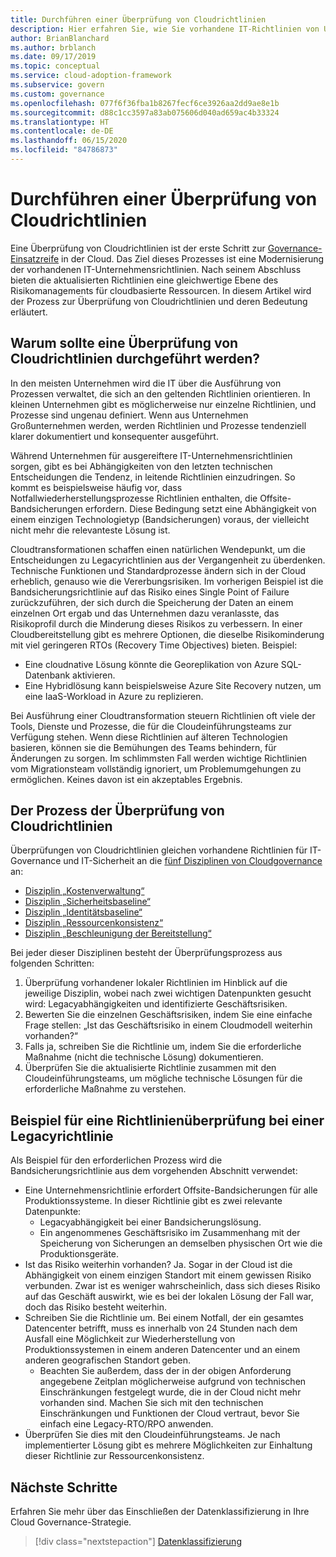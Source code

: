 ```yaml
---
title: Durchführen einer Überprüfung von Cloudrichtlinien
description: Hier erfahren Sie, wie Sie vorhandene IT-Richtlinien von Unternehmen modernisieren, um ein gleichwertiges Risikomanagement für cloudbasierte Ressourcen bereitzustellen.
author: BrianBlanchard
ms.author: brblanch
ms.date: 09/17/2019
ms.topic: conceptual
ms.service: cloud-adoption-framework
ms.subservice: govern
ms.custom: governance
ms.openlocfilehash: 077f6f36fba1b8267fecf6ce3926aa2dd9ae8e1b
ms.sourcegitcommit: d88c1cc3597a83ab075606d040ad659ac4b33324
ms.translationtype: HT
ms.contentlocale: de-DE
ms.lasthandoff: 06/15/2020
ms.locfileid: "84786873"
---
```

# <a name="conduct-a-cloud-policy-review"></a>Durchführen einer Überprüfung von Cloudrichtlinien

Eine Überprüfung von Cloudrichtlinien ist der erste Schritt zur [Governance-Einsatzreife](../index.md) in der Cloud. Das Ziel dieses Prozesses ist eine Modernisierung der vorhandenen IT-Unternehmensrichtlinien. Nach seinem Abschluss bieten die aktualisierten Richtlinien eine gleichwertige Ebene des Risikomanagements für cloudbasierte Ressourcen. In diesem Artikel wird der Prozess zur Überprüfung von Cloudrichtlinien und deren Bedeutung erläutert.

## <a name="why-perform-a-cloud-policy-review"></a>Warum sollte eine Überprüfung von Cloudrichtlinien durchgeführt werden?

In den meisten Unternehmen wird die IT über die Ausführung von Prozessen verwaltet, die sich an den geltenden Richtlinien orientieren. In kleinen Unternehmen gibt es möglicherweise nur einzelne Richtlinien, und Prozesse sind ungenau definiert. Wenn aus Unternehmen Großunternehmen werden, werden Richtlinien und Prozesse tendenziell klarer dokumentiert und konsequenter ausgeführt.

Während Unternehmen für ausgereiftere IT-Unternehmensrichtlinien sorgen, gibt es bei Abhängigkeiten von den letzten technischen Entscheidungen die Tendenz, in leitende Richtlinien einzudringen. So kommt es beispielsweise häufig vor, dass Notfallwiederherstellungsprozesse Richtlinien enthalten, die Offsite-Bandsicherungen erfordern. Diese Bedingung setzt eine Abhängigkeit von einem einzigen Technologietyp (Bandsicherungen) voraus, der vielleicht nicht mehr die relevanteste Lösung ist.

Cloudtransformationen schaffen einen natürlichen Wendepunkt, um die Entscheidungen zu Legacyrichtlinien aus der Vergangenheit zu überdenken. Technische Funktionen und Standardprozesse ändern sich in der Cloud erheblich, genauso wie die Vererbungsrisiken. Im vorherigen Beispiel ist die Bandsicherungsrichtlinie auf das Risiko eines Single Point of Failure zurückzuführen, der sich durch die Speicherung der Daten an einem einzelnen Ort ergab und das Unternehmen dazu veranlasste, das Risikoprofil durch die Minderung dieses Risikos zu verbessern. In einer Cloudbereitstellung gibt es mehrere Optionen, die dieselbe Risikominderung mit viel geringeren RTOs (Recovery Time Objectives) bieten. Beispiel:

- Eine cloudnative Lösung könnte die Georeplikation von Azure SQL-Datenbank aktivieren.
- Eine Hybridlösung kann beispielsweise Azure Site Recovery nutzen, um eine IaaS-Workload in Azure zu replizieren.

Bei Ausführung einer Cloudtransformation steuern Richtlinien oft viele der Tools, Dienste und Prozesse, die für die Cloudeinführungsteams zur Verfügung stehen. Wenn diese Richtlinien auf älteren Technologien basieren, können sie die Bemühungen des Teams behindern, für Änderungen zu sorgen. Im schlimmsten Fall werden wichtige Richtlinien vom Migrationsteam vollständig ignoriert, um Problemumgehungen zu ermöglichen. Keines davon ist ein akzeptables Ergebnis.

## <a name="the-cloud-policy-review-process"></a>Der Prozess der Überprüfung von Cloudrichtlinien

Überprüfungen von Cloudrichtlinien gleichen vorhandene Richtlinien für IT-Governance und IT-Sicherheit an die [fünf Disziplinen von Cloudgovernance](../index.md) an:

- [Disziplin „Kostenverwaltung“](../cost-management/index.md)
- [Disziplin „Sicherheitsbaseline“](../security-baseline/index.md)
- [Disziplin „Identitätsbaseline“](../identity-baseline/index.md)
- [Disziplin „Ressourcenkonsistenz“](../resource-consistency/index.md)
- [Disziplin „Beschleunigung der Bereitstellung“](../deployment-acceleration/index.md)

Bei jeder dieser Disziplinen besteht der Überprüfungsprozess aus folgenden Schritten:

1. Überprüfung vorhandener lokaler Richtlinien im Hinblick auf die jeweilige Disziplin, wobei nach zwei wichtigen Datenpunkten gesucht wird: Legacyabhängigkeiten und identifizierte Geschäftsrisiken.
2. Bewerten Sie die einzelnen Geschäftsrisiken, indem Sie eine einfache Frage stellen: „Ist das Geschäftsrisiko in einem Cloudmodell weiterhin vorhanden?“
3. Falls ja, schreiben Sie die Richtlinie um, indem Sie die erforderliche Maßnahme (nicht die technische Lösung) dokumentieren.
4. Überprüfen Sie die aktualisierte Richtlinie zusammen mit den Cloudeinführungsteams, um mögliche technische Lösungen für die erforderliche Maßnahme zu verstehen.

## <a name="example-of-a-policy-review-for-a-legacy-policy"></a>Beispiel für eine Richtlinienüberprüfung bei einer Legacyrichtlinie

Als Beispiel für den erforderlichen Prozess wird die Bandsicherungsrichtlinie aus dem vorgehenden Abschnitt verwendet:

- Eine Unternehmensrichtlinie erfordert Offsite-Bandsicherungen für alle Produktionssysteme. In dieser Richtlinie gibt es zwei relevante Datenpunkte:
  - Legacyabhängigkeit bei einer Bandsicherungslösung.
  - Ein angenommenes Geschäftsrisiko im Zusammenhang mit der Speicherung von Sicherungen an demselben physischen Ort wie die Produktionsgeräte.
- Ist das Risiko weiterhin vorhanden? Ja. Sogar in der Cloud ist die Abhängigkeit von einem einzigen Standort mit einem gewissen Risiko verbunden. Zwar ist es weniger wahrscheinlich, dass sich dieses Risiko auf das Geschäft auswirkt, wie es bei der lokalen Lösung der Fall war, doch das Risiko besteht weiterhin.
- Schreiben Sie die Richtlinie um. Bei einem Notfall, der ein gesamtes Datencenter betrifft, muss es innerhalb von 24 Stunden nach dem Ausfall eine Möglichkeit zur Wiederherstellung von Produktionssystemen in einem anderen Datencenter und an einem anderen geografischen Standort geben.
  - Beachten Sie außerdem, dass der in der obigen Anforderung angegebene Zeitplan möglicherweise aufgrund von technischen Einschränkungen festgelegt wurde, die in der Cloud nicht mehr vorhanden sind. Machen Sie sich mit den technischen Einschränkungen und Funktionen der Cloud vertraut, bevor Sie einfach eine Legacy-RTO/RPO anwenden.
- Überprüfen Sie dies mit den Cloudeinführungsteams. Je nach implementierter Lösung gibt es mehrere Möglichkeiten zur Einhaltung dieser Richtlinie zur Ressourcenkonsistenz.

## <a name="next-steps"></a>Nächste Schritte

Erfahren Sie mehr über das Einschließen der Datenklassifizierung in Ihre Cloud Governance-Strategie.

> [!div class="nextstepaction"]
> [Datenklassifizierung](./data-classification.md)
